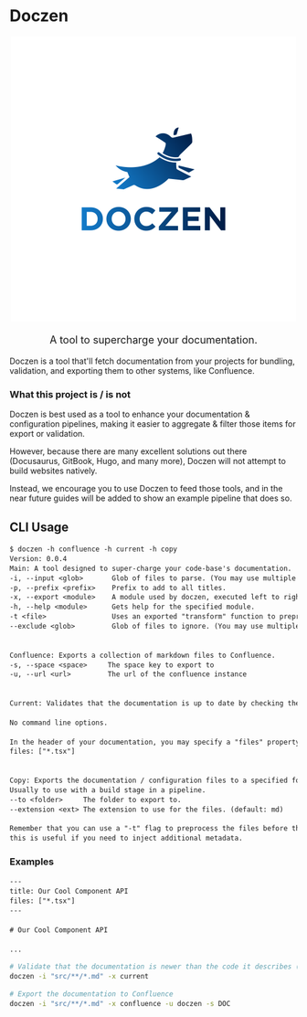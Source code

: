 # Doczen

<p align="center">
<img width=500 alt="An image of a dachshund with the title Doczen underneath it" src="./images/doczen%20logo-01.svg" /><br/> <p align="center" style="font-size: 18px;">A tool to supercharge your documentation. </p>

Doczen is a tool that'll fetch documentation from your projects for bundling, validation, and exporting them to other systems, like Confluence.

### What this project is / is not

Doczen is best used as a tool to enhance your documentation & configuration pipelines, making it easier to aggregate & filter those items for export or validation.

However, because there are many excellent solutions out there (Docusaurus, GitBook, Hugo, and many more), Doczen will not attempt to build websites natively.

Instead, we encourage you to use Doczen to feed those tools, and in the near future guides will be added to show an example pipeline that does so.

## CLI Usage

```txt
$ doczen -h confluence -h current -h copy
Version: 0.0.4
Main: A tool designed to super-charge your code-base's documentation.
-i, --input <glob>       Glob of files to parse. (You may use multiple -i flags)
-p, --prefix <prefix>    Prefix to add to all titles.
-x, --export <module>    A module used by doczen, executed left to right.
-h, --help <module>      Gets help for the specified module.
-t <file>                Uses an exported "transform" function to preprocess documentation before it is used.
--exclude <glob>         Glob of files to ignore. (You may use multiple --exclude flags)


Confluence: Exports a collection of markdown files to Confluence.
-s, --space <space>     The space key to export to
-u, --url <url>         The url of the confluence instance


Current: Validates that the documentation is up to date by checking the files that it references.

No command line options.

In the header of your documentation, you may specify a "files" property, which is an array of globs. Ex.
files: ["*.tsx"]


Copy: Exports the documentation / configuration files to a specified folder. 
Usually to use with a build stage in a pipeline.
--to <folder>     The folder to export to.
--extension <ext> The extension to use for the files. (default: md)

Remember that you can use a "-t" flag to preprocess the files before they are exported,
this is useful if you need to inject additional metadata. 
```

### Examples

```txt
---
title: Our Cool Component API
files: ["*.tsx"] 
---

# Our Cool Component API

...
```

```bash
# Validate that the documentation is newer than the code it describes (uses the "files" annotation)
doczen -i "src/**/*.md" -x current
```

``` bash
# Export the documentation to Confluence
doczen -i "src/**/*.md" -x confluence -u doczen -s DOC
```
